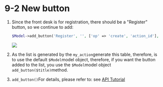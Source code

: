# 9-2 New button

1. Since the front desk is for registration, there should be a "Register" button, so we continue to add:

   ```php
   $Model->add_button('Register', '', ['op' => 'create', 'action_id'], ['class' => 'btn btn-sm btn-primary'], ['index', 'show']);
   ```

   ![](https://campus-xoops.tn.edu.tw/uploads/tad_book3/image/47/%E8%A8%BB%E8%A7%A3%202020-06-01%20111836.png)  

2. As the list is generated by the `my_action`generate this table, therefore, is to use the default `$Model`model object, therefore, if you want the button added to the list, you use the `$Model`model object `add_button($title)`method.
3. `add_button()`For details, please refer to: see [API Tutorial](https://xoops.gitbook.io/jill-lazy-framework-api/3.tadmoddata-class/3-5-screen-display/3-5-8-add-custom-button-add_button-usdtitle)

